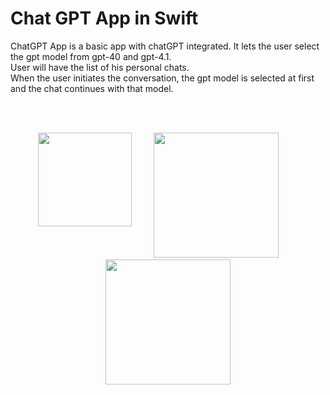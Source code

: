 # Chat GPT App in Swift
ChatGPT App is a basic app with chatGPT integrated. It lets the user select the gpt model from gpt-40 and gpt-4.1. <br/>
User will have the list of his personal chats.  <br/>
When the user initiates the conversation, the gpt model is selected at first and the chat continues with that model. 

<br>
<br>
<p align="center">
<img align="top" src= "https://github.com/user-attachments/assets/fd7bf59b-d6da-4f34-b7f3-bf0694950e87" width="150"> &nbsp; &nbsp; &nbsp; &nbsp; <img src= "https://github.com/user-attachments/assets/fcf5047a-cc9f-4bbd-9ad1-372cf1a5327e"  width="200"> &nbsp; &nbsp; &nbsp; &nbsp;  <img src= "https://github.com/user-attachments/assets/f59944df-cb23-406a-b5e9-c881fef0ccc0"  width="200">  </p>
